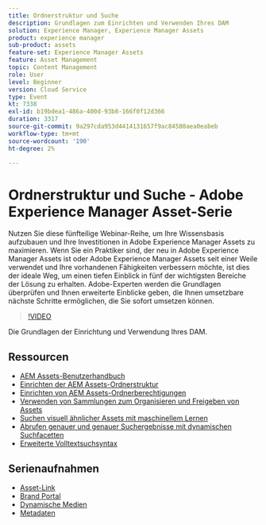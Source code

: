 ```yaml
---
title: Ordnerstruktur und Suche
description: Grundlagen zum Einrichten und Verwenden Ihres DAM
solution: Experience Manager, Experience Manager Assets
product: experience manager
sub-product: assets
feature-set: Experience Manager Assets
feature: Asset Management
topic: Content Management
role: User
level: Beginner
version: Cloud Service
type: Event
kt: 7338
exl-id: b19bdea1-486a-400d-93b8-166f0f12d366
duration: 3317
source-git-commit: 9a297cda953d4414131657f9ac84580aea0eabeb
workflow-type: tm+mt
source-wordcount: '190'
ht-degree: 2%

---
```


# Ordnerstruktur und Suche - Adobe Experience Manager Asset-Serie

Nutzen Sie diese fünfteilige Webinar-Reihe, um Ihre Wissensbasis aufzubauen und Ihre Investitionen in Adobe Experience Manager Assets zu maximieren. Wenn Sie ein Praktiker sind, der neu in Adobe Experience Manager Assets ist oder Adobe Experience Manager Assets seit einer Weile verwendet und Ihre vorhandenen Fähigkeiten verbessern möchte, ist dies der ideale Weg, um einen tiefen Einblick in fünf der wichtigsten Bereiche der Lösung zu erhalten. Adobe-Experten werden die Grundlagen überprüfen und Ihnen erweiterte Einblicke geben, die Ihnen umsetzbare nächste Schritte ermöglichen, die Sie sofort umsetzen können.

>[!VIDEO](https://video.tv.adobe.com/v/332135/?quality=12&learn=on&hidetitle=true)

Die Grundlagen der Einrichtung und Verwendung Ihres DAM.

## Ressourcen

* [AEM Assets-Benutzerhandbuch](https://experienceleague.adobe.com/docs/experience-manager-65/assets/home.html)
* [Einrichten der AEM Assets-Ordnerstruktur](https://experienceleague.adobe.com/docs/experience-manager-learn/assets/configuring/baseline-folders.html)
* [Einrichten von AEM Assets-Ordnerberechtigungen](https://experienceleague.adobe.com/docs/experience-manager-learn/assets/configuring/baseline-permissions.html?lang=de)
* [Verwenden von Sammlungen zum Organisieren und Freigeben von Assets](https://experienceleague.adobe.com/docs/experience-manager-learn/assets/search-and-discovery/collections.html)
* [Suchen visuell ähnlicher Assets mit maschinellem Lernen](https://experienceleague.adobe.com/docs/experience-manager-learn/assets/search-and-discovery/search.html)
* [Abrufen genauer und genauer Suchergebnisse mit dynamischen Suchfacetten](https://experienceleague.adobe.com/docs/experience-manager-learn/assets/search-and-discovery/search.html)
* [Erweiterte Volltextsuchsyntax](https://experienceleague.adobe.com/docs/experience-manager-64/assets/using/gql-search.html?lang=en#using)

## Serienaufnahmen

* [Asset-Link](asset-link.md)
* [Brand Portal](brand-portal.md)
* [Dynamische Medien](dynamic-media.md)
* [Metadaten](metadata.md)
